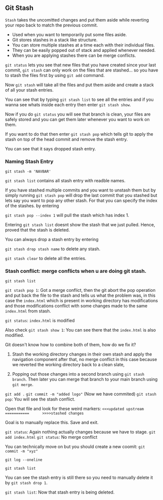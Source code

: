 


## Git Stash

`Stash` takes the uncomitted changes and put them aside while reverting your repo back to match the previous commit.


- Used when you want to temporarily put some files aside.
- Git stores stashes in a stack like structure. 
- You can store multiple stashes at a time each with their
individual files.
- They can be easily popped out of stack and applied whenever needed.
- When you are applying stashes there can be merge conflicts.

`git status`
lets you see that new files that you have created since your last commit, `git stash` can only work on the files that are
stashed... so you have to stash the files first by using `git add` command.

Now `git stash` will take all the files and put them aside and create a stack of all your stash entries.

You can see that by typing
`git stash list` to see all the entries 
and if you wanna see whats inside each entry then enter
`git stash show`.

Now if you do `git status` you will see that branch is clean, your files are safely stored and you can get them later whenever you want to work on them.

If you want to do that then enter
`git stash pop` which tells git to apply the stash on top of the head commit and remove the stash entry.

You can see that it says dropped stash entry.

### Naming Stash Entry

`git stash -m 'NAVBAR'`

`git stash list` contains all stash entry with readble names.

If you have stashed multiple commits and you want to unstash them but by simply running
`git stash pop` will drop the last commit that you stashed but lets say you want to pop any other stash.
For that you can specify the index of the stashes.
by entering

`git stash pop --index 1` will pull the stash which has index 1.

Entering `git stash list` doesnt show the stash that we just pulled. Hence, proved that the stash is deleted.

You can always drop a stash entry by entering

`git stash drop stash name` to delete any stash.

`git stash clear` to delete all the entries.

### Stash conflict: merge conflicts when u are doing git stash.


`git stash list`


`git stash pop 1`: Got a merge conflict, then the git abort the pop operation and put back the file to the stash
and tells us what the problem was, in this case the  `index.html` which is present in working directory has modifications
and those modifications conflict with some changes made to the same `index.html` from stash.

`git status`: `index.html` is modified

Also check `git stash show 1`: You can see there that the `index.html` is also modified.

Git doesn't know how to combine both of them, how do we fix it?

1. Stash the working directory changes in their own stash
and apply the navigation component after that, no merge conflict in this case because we reverted the working directory back to a
clean slate,

2. Popping out those changes into a second branch using 
`git stash branch`.
Then later you can merge that branch to your main branch using `git merge`.

`git add .`
`git commit -m "added logo"`
(Now we have commited)
`git stash pop`:
You will see the stash conflict.

Open that file and look for these weird markers:
`<<<updated upstream ===========      >>>>stashed changes`

Goal is to manually replace this. Save and exit.

`git status`: Again nothing actually changes because we have to stage.
`git add index.html`
`git status`: No merge conflict 

You can technically move on but you should create a new coomit: `git commit -m "xyz"`

`git log --oneline`

`git stash list`

You can see the stash entry is still there so you need to manually delete it by `git stash drop 1`.

`git stash list`: Now that stash entry is being deleted.









































